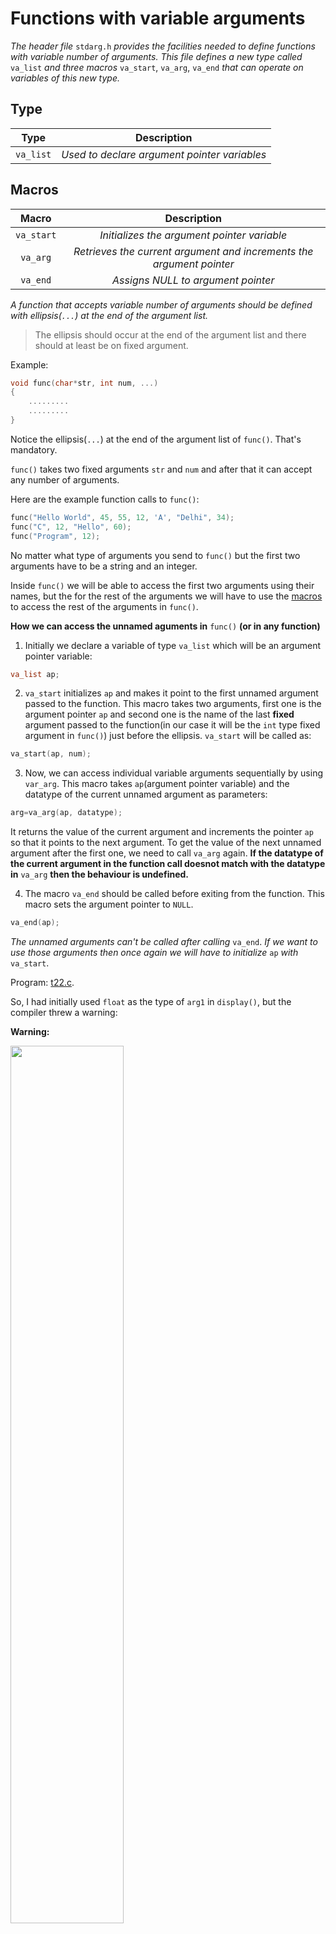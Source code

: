 # Functions with variable arguments

*The header file* `stdarg.h` *provides the facilities needed to define functions with variable number of arguments. This file defines a new type called* `va_list` *and three macros* `va_start`, `va_arg`, `va_end` *that can operate on variables of this new type.*


## Type

|Type|Description|
|:--:|:---------:|
|`va_list`| _Used to declare argument pointer variables_ |

## Macros

|Macro|Description|
|:---:|:---------:|
|`va_start`| _Initializes the argument pointer variable_ |
|`va_arg`| _Retrieves the current argument and increments the argument pointer_ |
|`va_end`| _Assigns NULL to argument pointer_ |

*A function that accepts variable number of arguments should be defined with ellipsis(`...`) at the end of the argument list.*

> The ellipsis should occur at the end of the argument list and there should at least be on fixed argument.

Example:

```c
void func(char*str, int num, ...)
{
	.........
	.........
}
```
Notice the ellipsis(`...`) at the end of the argument list of `func()`. That's mandatory.

`func()` takes two fixed arguments `str` and `num` and after that it can accept any number of arguments.

Here are the example function calls to `func()`:
```c
func("Hello World", 45, 55, 12, 'A', "Delhi", 34);
func("C", 12, "Hello", 60);
func("Program", 12);
```

No matter what type of arguments you send to `func()` but the first two arguments have to be a string and an integer.

Inside `func()` we will be able to access the first two arguments using their names, but the for the rest of the arguments we will have to use the [macros](https://github.com/C0DER11101/CPrograms/blob/CProgramming/Miscellaneous/7.md#macros) to access the rest of the arguments in `func()`.

**How we can access the unnamed aguments in** `func()` **(or in any function)**

1. Initially we declare a variable of type `va_list` which will be an argument pointer variable:
```c
va_list ap;
```
2. `va_start` initializes `ap` and makes it point to the first unnamed argument passed to the function. This macro takes two arguments, first one is the argument pointer `ap` and second one is the name of the last **fixed** argument passed to the function(in our case it will be the `int` type fixed argument in `func()`) just before the ellipsis. `va_start` will be called as:
```c
va_start(ap, num);
```
3. Now, we can access individual variable arguments sequentially by using `var_arg`. This macro takes `ap`(argument pointer variable) and the datatype of the current unnamed argument as parameters:
```c
arg=va_arg(ap, datatype);
```
It returns the value of the current argument and increments the pointer `ap` so that it points to the next argument. To get the value of the next unnamed argument after the first one, we need to call `va_arg` again. **If the datatype of the current argument in the function call doesnot match with the datatype in** `va_arg` **then the behaviour is undefined.**

4. The macro `va_end` should be called before exiting from the function. This macro sets the argument pointer to `NULL`.
```c
va_end(ap);
```
_The unnamed arguments can't be called after calling_ `va_end`. _If we want to use those arguments then once again we will have to initialize_ `ap` _with_ `va_start`.

Program:
[t22.c](https://github.com/C0DER11101/CPrograms/blob/CProgramming/Miscellaneous/tests/t22.c).

So, I had initially used `float` as the type of `arg1` in `display()`, but the compiler threw a warning:

**Warning:**

<img src="https://user-images.githubusercontent.com/96164229/215267739-0c59e599-3716-4fdd-a231-3851cfd3ac9c.png" width="60%" height="60%">

So, I had to change the type of `arg1` to `double`.

**Output:**

<img src="https://user-images.githubusercontent.com/96164229/215267750-ae60c74f-e8fc-40bb-b568-6cb19d5c216d.png" width="60%" height="60%">

So, one thing is clear from `t22.c` that there is no facility to count how many arguments were passed in the function call and what the type of each argument was. As you could see that I had keep track of the arguments and their types(I am talking about the unnamed arguments), and also in the definition of `display()` I had to declared two separate variables, one of type `char*` and the other of type `double`. So, depending on the number of unnamed arguments you send to `display()` in its function call, that many number of variables you will have to declare in its definition( _sheesh_ ) and also **watchout for their types!**



---
